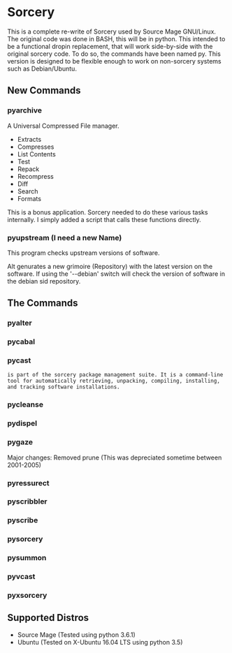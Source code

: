 # Sorcery

This is a complete re-write of Sorcery used by Source Mage GNU/Linux.  The original code was done in BASH, this will be in python.  This intended to be a functional dropin replacement, that will work side-by-side with the original sorcery code.  To do so, the commands have been named py<command>.  This version is designed to be flexible enough to work on non-sorcery systems such as Debian/Ubuntu.

## New Commands

### pyarchive

A Universal Compressed File manager.
- Extracts
- Compresses
- List Contents
- Test
- Repack
- Recompress
- Diff
- Search
- Formats

This is a bonus application.  Sorcery needed to do these various tasks internally.  I simply added a script that calls these functions directly.

### pyupstream (I need a new Name)

This program checks upstream versions of software.

Alt genurates a new grimoire (Repository) with the latest version on the software.  If using the '--debian' switch will check the version of software in the debian sid repository.

## The Commands

### pyalter

### pycabal

### pycast
    is part of the sorcery package management suite. It is a command-line
    tool for automatically retrieving, unpacking, compiling, installing,
    and tracking software installations.

### pycleanse

### pydispel

### pygaze

Major changes: Removed prune (This was depreciated sometime between 2001-2005)

### pyressurect

### pyscribbler

### pyscribe

### pysorcery

### pysummon

### pyvcast

### pyxsorcery

## Supported Distros
- Source Mage (Tested using python 3.6.1)
- Ubuntu (Tested on X-Ubuntu 16.04 LTS using python 3.5)
